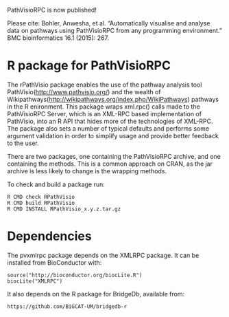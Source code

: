 PathVisioRPC is now published!

Please cite:
Bohler, Anwesha, et al. “Automatically visualise and analyse data on pathways using PathVisioRPC from any programming environment.” BMC bioinformatics 16.1 (2015): 267.


R package for PathVisioRPC
===============================

The rPathVisio package enables the use of the pathway analysis tool PathVisio(http://www.pathvisio.org/) and the 
wealth of Wikipathways(http://wikipathways.org/index.php/WikiPathways) pathways in the R enironment. This package
wraps xml.rpc() calls made to the PathVisioRPC Server, which is an XML-RPC based implementation of PathVisio, into 
 an R API that hides more of the technologies of XML-RPC. The package also sets a number of typical defaults 
and performs some argument validation in order to simplify usage and provide better feedback to the user.

There are two packages, one containing the PathVisioRPC archive, and one containing the methods. This is a common 
approach on CRAN, as the jar archive is less likely to change is the wrapping methods.

To check and build a package run:

    R CMD check RPathVisio
    R CMD build RPathVisio
    R CMD INSTALL RPathVisio_x.y.z.tar.gz

Dependencies
============

The pvxmlrpc package depends on the XMLRPC package. It can be installed from
BioConductor with:

    source("http://bioconductor.org/biocLite.R")
    biocLite("XMLRPC")

It also depends on the R package for BridgeDb, available from:

    https://github.com/BiGCAT-UM/bridgedb-r

